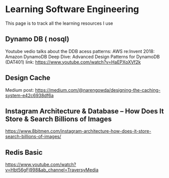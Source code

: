 # Learning Software Engineering
This page is to track all the learning resources I use

## Dynamo DB ( nosql)
Youtube vedio talks about the DDB acess patterns: AWS re:Invent 2018: Amazon DynamoDB Deep Dive: Advanced Design Patterns for DynamoDB (DAT401) link:
  https://www.youtube.com/watch?v=HaEPXoXVf2k 
## Design Cache 
Medium post: https://medium.com/@narengowda/designing-the-caching-system-e42c6938df6a
## Instagram Architecture & Database – How Does It Store & Search Billions of Images
https://www.8bitmen.com/instagram-architecture-how-does-it-store-search-billions-of-images/
## Redis Basic
https://www.youtube.com/watch?v=Hbt56gFj998&ab_channel=TraversyMedia
